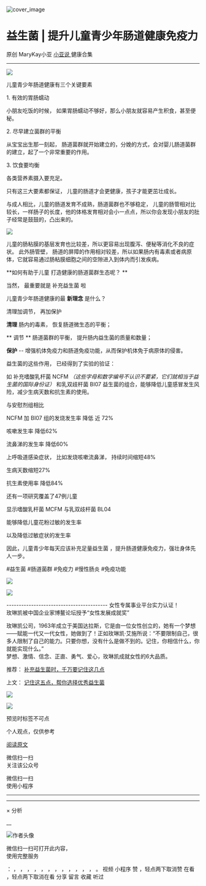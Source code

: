 ![cover_image](https://mmbiz.qpic.cn/mmbiz_jpg/A8SKDch4cJGcGY8GzYGxd3ZjWPkQG69gr3KRLQ3dxxdric8YZyEJA9icsc17ibXibPW1UiaxbqicPdf7Yialwj68acMBQ/0?wx_fmt=jpeg)

#  益生菌 | 提升儿童青少年肠道健康免疫力

原创  MaryKay小亚  [ 小亚说 ](https://mp.weixin.qq.com/mp/appmsgalbum?__biz=MzUxNDAwNTk0MQ==&action=getalbum&album_id=1708249854717526017#wechat_redirect) 健康合集

__ _ _ _ _

  

![](https://mmbiz.qpic.cn/mmbiz_jpg/A8SKDch4cJGcGY8GzYGxd3ZjWPkQG69gwibEib3RX2O4b1zDapvY6DR5NKyYzxyn20qvDZS2jYkFpRrnoUNmbuEw/640?wx_fmt=jpeg&from=appmsg)  

  

儿童青少年肠道健康有三个关键要素  

1\. 有效的胃肠蠕动

小朋友吃饭的时候，  如果胃肠蠕动不够好，那么小朋友就容易产生积食，甚至便秘。

2\. 尽早建立菌群的平衡

从宝宝出生那一刻起，  肠道菌群就开始建立的，分娩的方式，会对婴儿肠道菌群的建立，起了一个非常重要的作用。

3\.  饮食要均衡

各类营养素摄入要充足。

  

只有这三大要素都保证，  儿童的肠道才会更健康，孩子才能更茁壮成长。

与成人相比，儿童的肠道发育不成熟，肠道菌群也不够稳定，
儿童的肠管相对比较长，一样肠子的长度，他的体格发育相对会小一点点，所以你会发现小朋友的肚子经常是鼓鼓的，凸出来的。

![](https://mmbiz.qpic.cn/mmbiz_jpg/A8SKDch4cJGcGY8GzYGxd3ZjWPkQG69gUMveBcHQg6mvG4vSotB1Bh4gHibjXf5ib6dvS2GCibIZvoib0m27nORibCw/640?wx_fmt=jpeg)

  

儿童的肠粘膜的基层发育也比较差，所以更容易出现腹泻、便秘等消化不良的症状。  此外肠管壁，
肠道的屏障的作用相对较差，所以如果肠内有毒素或者病原体，它就容易通过肠粘膜细胞之间的空隙进入到体内而引发疾病。

**如何有助于儿童 打造健康的肠道菌群生态呢？  **

当然，  最重要就是  补充益生菌  啦

  

儿童青少年肠道健康的最 **新理念** 是什么？

清理加调节，  再加保护

**清理** 肠内的毒素，  恢复肠道微生态的平衡；

** 调节  ** 肠道菌群的平衡，  提升肠内益生菌的质量和数量；

**保护** \--  增强机体免疫力和肠道免疫功能，从而保护机体免于病原体的侵害。

  

益生菌的这些作用，  已经得到了实验的验证：

如  补充嗜酸乳杆菌 NCFM _（这些字母和数字编号不认识不要紧，它们就相当于益生菌的国际身份证）_ 和乳双歧杆菌 BI07
益生菌的组合，能够降低儿童感冒发生风险，减少生病天数和抗生素的使用。

与安慰剂组相比

NCFM 加 BI07 组的发烧发生率  降低  近  72%

咳嗽发生率  降低62%

流鼻涕的发生率  降低60%

上呼吸道感染症状，  比如发烧咳嗽流鼻涕，  持续时间缩短48%

生病天数缩短27%

抗生素使用率  降低84%

还有一项研究覆盖了47例儿童

显示嗜酸乳杆菌 MCFM 与乳双歧杆菌 BL04

能够降低儿童花粉过敏的发生率

以及降低过敏症状的发生率  
  

因此，儿童青少年每天应该补充足量益生菌  ，提升肠道健康免疫力，强壮身体先人一步。

  

#益生菌  #肠道菌群 #免疫力 #慢性肠炎 #免疫功能

![](https://mmbiz.qpic.cn/mmbiz_jpg/A8SKDch4cJGYlfCnficO5nNg0ib90ia4561ohBViaOPSlWRZ4Cpia1dE2gZ9wl6AHe9ic67hGMqwJ8OI5X3948FIp4OA/640?wx_fmt=jpeg)  

![](https://mmbiz.qpic.cn/mmbiz_jpg/A8SKDch4cJEMp7RJqwbcjHOJq26zOhtuiaUjEpRojXOfOGsLhl4RCeQyR3lLcuwFBYRY39I9I1V28XhYsdicogGQ/640?wx_fmt=jpeg)

  
  
  
\-----------------------------------------  女性专属事业平台实力认证！  
玫琳凯被中国企业家博鳌论坛授予“女性发展成就奖”  
  
玫琳凯公司，1963年成立于美国达拉斯，它是由一位女性创立的，她有一个梦想——赋能一代又一代女性，她做到了！正如玫琳凯·艾施所说：“不要限制自己，很多人限制了自己的能力。只要你想，没有什么是做不到的。记住，你相信什么，你就能实现什么。”  
梦想、激情、信念、正直、勇气、爱心，玫琳凯成就女性的6大品质。  
  

推荐： [ 补充益生菌时，千万要记住这几点
](http://mp.weixin.qq.com/s?__biz=MzUxNDAwNTk0MQ==&mid=2247485347&idx=1&sn=9f38f768a0a29af0e78ca22cd7bedd5f&chksm=f94dc979ce3a406fca59b82131d80e6befe3539b238045ec0d8d87b3932d1bfd1e280783f44d&scene=21#wechat_redirect)  

上文： [ 记住这五点，帮你选择优秀益生菌
](http://mp.weixin.qq.com/s?__biz=MzUxNDAwNTk0MQ==&mid=2247485233&idx=1&sn=efe9ec91e7182377b80e92ccfcbbcbfe&chksm=f94dc9ebce3a40fd29249088d5187a40216f249d17cdb6e69182de13cb63d7deb8f1a8b834e9&scene=21#wechat_redirect)

![](https://mmbiz.qpic.cn/mmbiz_gif/b96CibCt70iaZ7Bia3Wm91cEuWhERXfCYjTia9tf7aMjVBNRETSa2NpGjCV6tyNvgCLos8LBgwEgxcwaIw8zdOsG7A/640?wx_fmt=gif)

![](https://mmbiz.qpic.cn/mmbiz_jpg/A8SKDch4cJEicCnqTxiatgGquhIicZ1wJ1Dth5YOOzoYV7U4N3HmiaO0vVAzjOpBVdtF0gnL632Fc7HqiaDmgveQDEw/640?wx_fmt=jpeg)

  

预览时标签不可点

个人观点，仅供参考

[ 阅读原文 ](javascript:;)

微信扫一扫  
关注该公众号



微信扫一扫  
使用小程序

****



****



×  分析

__

![作者头像](http://mmbiz.qpic.cn/mmbiz_png/A8SKDch4cJE0KicTMyrVCx3VLqEgic5sJ1V5QeGZTibG9GLZlSCXSj5ByXNkib5PBrZVMkI41KKxgwE1K9gfypUeRg/0?wx_fmt=png)

微信扫一扫可打开此内容，  
使用完整服务

：  ，  ，  ，  ，  ，  ，  ，  ，  ，  ，  ，  ，  。  视频  小程序  赞  ，轻点两下取消赞  在看  ，轻点两下取消在看
分享  留言  收藏  听过

